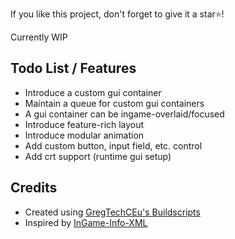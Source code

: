 If you like this project, don't forget to give it a star⭐!

Currently WIP

## Todo List / Features
- Introduce a custom gui container
- Maintain a queue for custom gui containers
- A gui container can be ingame-overlaid/focused
- Introduce feature-rich layout
- Introduce modular animation
- Add custom button, input field, etc. control
- Add crt support (runtime gui setup)

## Credits
- Created using [GregTechCEu's Buildscripts](https://github.com/GregTechCEu/Buildscripts)
- Inspired by [InGame-Info-XML](https://github.com/Lunatrius/InGame-Info-XML)
